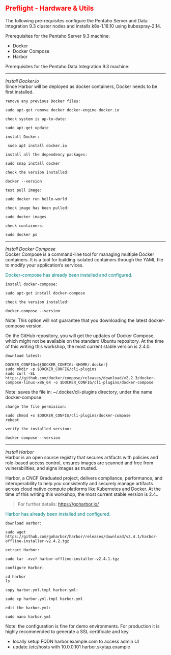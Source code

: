 ## <font color='red'>Preflight - Hardware & Utils</font>  

The following pre-requisites configure the Pentaho Server and Data Integration 9.3 cluster nodes and installs k8s-1.18.10 using kubespray-2.14.

Prerequisites for the Pentaho Server 9.3 machine:
* Docker 
* Docker Compose
* Harbor

Prerequisites for the Pentaho Data Integration 9.3 machine:

---

<em>Install Docker.io</em>  
Since Harbor will be deployed as docker containers, Docker needs to be first installed.

``remove any previous Docker files:``
```
sudo apt-get remove docker docker-engine docker.io
```
``check system is up-to-date:``
```
sudo apt-get update
```
``install Docker:``
```
 sudo apt install docker.io
```
``install all the dependency packages:``
```
sudo snap install docker
```
``check the version installed:``
```
docker --version
```
``test pull image:``
```
sudo docker run hello-world
```
``check image has been pulled:``
```
sudo docker images
```
``check containers:``
```
sudo docker ps
```


---

<em>Install Docker Compose</em>   
Docker Compose is a command-line tool for managing multiple Docker containers. It is a tool for building isolated containers through the YAML file to modify your application’s services.

<font color='teal'>Docker-compose has already been installed and configured.</font>

``install docker-compose:``
```
sudo apt-get install docker-compose
```
``check the version installed:``
```
docker-compose --version
```
Note: This option will not guarantee that you downloading the latest docker-compose version.

On the GitHub repository, you will get the updates of Docker Compose, which might not be available on the standard Ubuntu repository. At the time of this writing this workshop, the most current stable version is 2.4.0.

``download latest:``
```
DOCKER_CONFIG=${DOCKER_CONFIG:-$HOME/.docker}
sudo mkdir -p $DOCKER_CONFIG/cli-plugins
sudo curl -SL https://github.com/docker/compose/releases/download/v2.2.3/docker-compose-linux-x86_64 -o $DOCKER_CONFIG/cli-plugins/docker-compose
```
Note: saves the file in: ~/.docker/cli-plugins directory, under the name docker-compose.  

``change the file permission:``
```
sudo chmod +x $DOCKER_CONFIG/cli-plugins/docker-compose
reboot
```
``verify the installed version:``
```
docker compose --version
```

---

<em>Install Harbor</em>   
Harbor is an open source registry that secures artifacts with policies and role-based access control, ensures images are scanned and free from vulnerabilities, and signs images as trusted.  

Harbor, a CNCF Graduated project, delivers compliance, performance, and interoperability to help you consistently and securely manage artifacts across cloud native compute platforms like Kubernetes and Docker. At the time of this writing this workshop, the most current stable version is 2.4..

  > For further details: https://goharbor.io/

<font color='teal'>Harbor has already been installed and configured.</font>

``download Harbor:``
```
sudo wget https://github.com/goharbor/harbor/releases/download/v2.4.1/harbor-offline-installer-v2.4.2.tgz
```
``extract Harbor:``
```
sudo tar -xvzf harbor-offline-installer-v2.4.1.tgz
```
``configure Harbor:``
```
cd harbor
ls
```
``copy harbor.yml.tmpl harbor.yml:``
```
sudo cp harbor.yml.tmpl harbor.yml
```
``edit the harbor.yml:``
```
sudo nano harbor.yml
```
Note: the configuration is fine for demo environments. For production it is highly recommended to generate a SSL certificate and key.
* locally setup FQDN harbor.example.com to access admin UI
* update /etc/hosts with 10.0.0.101   harbor.skytap.example